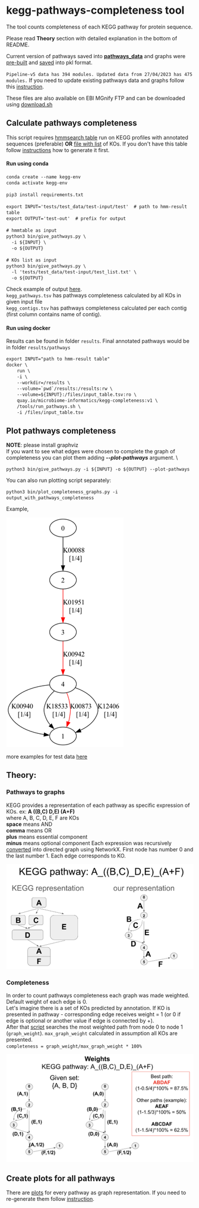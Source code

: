 # kegg-pathways-completeness tool

The tool counts completeness of each KEGG pathway for protein sequence. 

Please read **Theory** section with detailed explanation in the bottom of README. 

Current version of pathways saved into **[pathways_data](pathways_data)** and graphs were [pre-built](graphs/README.md) and [saved](graphs/graphs.pkl) into pkl format. 

`Pipeline-v5 data has 394 modules.
Updated data from 27/04/2023 has 475 modules.`
If you need to update existing pathways data and graphs follow this [instruction](pathways_data/README.md).

These files are also available on EBI MGnify FTP and can be downloaded using [download.sh](download.sh)

## Calculate pathways completeness
This script requires [hmmsearch table](tests/test_data/test-input/test) run on KEGG profiles with annotated sequences (preferable) **OR** [file with list](tests/test_data/test-input/test_list.txt) of KOs.
If you don't have this table follow [instructions](src/README.md) how to generate it first.

#### Run using conda 
```commandline
conda create --name kegg-env
conda activate kegg-env

pip3 install requirements.txt

export INPUT='tests/test_data/test-input/test'  # path to hmm-result table
export OUTPUT='test-out'  # prefix for output

# hmmtable as input
python3 bin/give_pathways.py \
  -i ${INPUT} \
  -o ${OUTPUT}

# KOs list as input
python3 bin/give_pathways.py \
  -l 'tests/test_data/test-input/test_list.txt' \
  -o ${OUTPUT}
```
Check example of output [here](tests/test_data/test-output). \
`kegg_pathways.tsv` has pathways completeness calculated by all KOs in given input file \
`kegg_contigs.tsv` has pathways completeness calculated per each contig (first column contains name of contig).


#### Run using docker
Results can be found in folder `results`. Final annotated pathways would be in folder `results/pathways`
```commandline
export INPUT="path to hmm-result table"
docker \
    run \
    -i \
    --workdir=/results \
    --volume=`pwd`/results:/results:rw \
    --volume=${INPUT}:/files/input_table.tsv:ro \
    quay.io/microbiome-informatics/kegg-completeness:v1 \
    /tools/run_pathways.sh \
    -i /files/input_table.tsv
```

## Plot pathways completeness
**NOTE**: please install graphviz \
If you want to see what edges were chosen to complete the graph of completeness you can plot them adding **_--plot-pathways_** argument. \
```commandline
python3 bin/give_pathways.py -i ${INPUT} -o ${OUTPUT} --plot-pathways
```
You can also run plotting script separately:
```commandline
python3 bin/plot_completeness_graphs.py -i output_with_pathways_completeness
```

Example,

![M00050.png](tests%2Ftest_data%2Ftest-output%2Fplots%2FM00050.png)

more examples for test data [here](tests/test_data/test-output/plots)


## Theory: 
### Pathways to graphs 
KEGG provides a representation of each pathway as specific expression of KOs.
ex: **A ((B,C) D,E) (A+F)** \
where A, B, C, D, E, F are KOs \
**space** means AND \
**comma** means OR \
**plus** means essential component \
**minus** means optional component
Each expression was recursively [converted](bin/make_graphs/make_graphs.py) into directed graph using NetworkX. First node has number 0 and the last number 1. Each edge corresponds to KO. 

![ex1.png](src%2Fimg%2Fex1.png)

### Completeness
In order to count pathways completeness each graph was made weighted. Default weight of each edge is 0. \
Let's imagine there is a set of KOs predicted by annotation. If KO is presented in pathway - corresponding edge receives weight = 1 (or 0 if edge is optional or another value if edge is connected by +). \
After that [script](bin/give_pathways.py) searches the most weighted path from node 0 to node 1 (`graph_weight`). 
`max_graph_weight` calculated in assumption all KOs are presented. \
``
completeness = graph_weight/max_graph_weight * 100%
``

![ex2.png](src%2Fimg%2Fex2.png)


## Create plots for all pathways
There are [plots](graphs/png) for every pathway as graph representation.
If you need to re-generate them follow [instruction](graphs/README.md).

